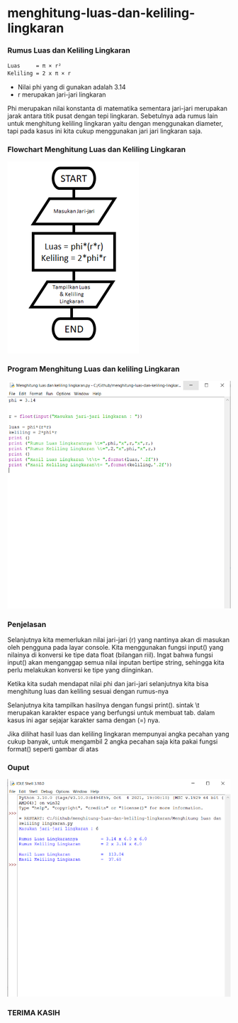 # menghitung-luas-dan-keliling-lingkaran
### Rumus Luas dan Keliling Lingkaran

```bash
Luas     = π × r²
Keliling = 2 x π × r
```


- Nilai phi yang di gunakan adalah 3.14
- r merupakan jari-jari lingkaran</p>

<p>Phi merupakan nilai konstanta di matematika sementara jari-jari merupakan jarak antara titik pusat dengan tepi lingkaran. Sebetulnya ada rumus lain untuk menghitung keliling lingkaran yaitu dengan menggunakan diameter, tapi pada kasus ini kita cukup menggunakan jari jari lingkaran saja.</p>

### Flowchart Menghitung Luas dan Keliling Lingkaran

![Gambar 1](screenshot/1.png)

### Program Menghitung Luas dan keliling Lingkaran

![Gambar 2](screenshot/2.png)

### Penjelasan

<p>Selanjutnya kita memerlukan nilai jari-jari (r) yang nantinya akan di masukan oleh pengguna pada layar console. Kita menggunakan fungsi input() yang nilainya di konversi ke tipe data float (bilangan riil). Ingat bahwa fungsi input() akan menganggap semua nilai inputan bertipe string, sehingga kita perlu melakukan konversi ke tipe yang diinginkan.

Ketika kita sudah mendapat nilai phi dan jari-jari selanjutnya kita bisa menghitung luas dan keliling sesuai dengan rumus-nya

Selanjutnya kita tampilkan hasilnya dengan fungsi print(). sintak \t merupakan karakter espace yang berfungsi untuk membuat tab. dalam kasus ini agar sejajar karakter sama dengan (=) nya.

Jika dilihat hasil luas dan keliling lingkaran mempunyai angka pecahan yang cukup banyak, untuk mengambil 2 angka pecahan saja kita pakai fungsi format() seperti gambar di atas</p>

### Ouput

![Gambar 3](screenshot/3.png)


### TERIMA KASIH 
